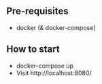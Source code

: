 ## Pre-requisites
- docker (& docker-compose)

## How to start
- docker-compose up
- Visit http://localhost:8080/